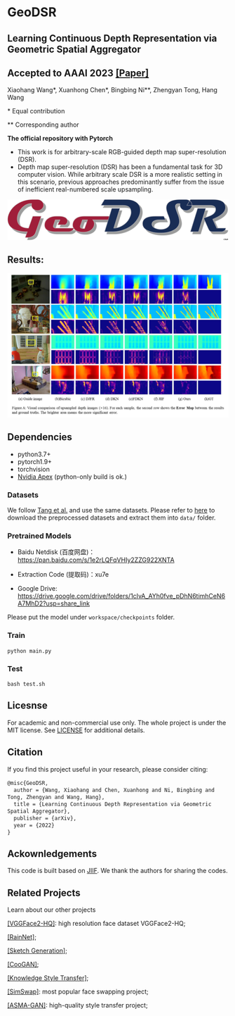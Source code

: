 # GeoDSR
## Learning Continuous Depth Representation via Geometric Spatial Aggregator
## Accepted to AAAI 2023 [[Paper]](http://arxiv.org/abs/2212.03499)
Xiaohang Wang*, Xuanhong Chen*, Bingbing Ni**, Zhengyan Tong, Hang Wang

\* Equal contribution

\*\* Corresponding author


**The official repository with Pytorch**

- This work is for arbitrary-scale RGB-guided depth map super-resolution (DSR).
- Depth map super-resolution (DSR) has been a fundamental task for 3D computer vision. While arbitrary scale DSR is a more realistic setting in this scenario, previous approaches predominantly suffer from the issue of inefficient real-numbered scale upsampling.

[![logo](/docs/img/geodsrlogo.png)](https://github.com/nana01219/GeoDSR)

## Results:
[![results](/docs/img/code.jpg)](https://github.com/nana01219/GeoDSR)
## Dependencies
- python3.7+
- pytorch1.9+
- torchvision
- [Nvidia Apex](https://github.com/NVIDIA/apex) (python-only build is ok.)


### Datasets
We follow [Tang et al.](https://github.com/ashawkey/jiif) and use the same datasets. Please refer to [here](https://github.com/ashawkey/jiif/blob/main/data/prepare_data.md) to download the preprocessed datasets and extract them into `data/` folder.

### Pretrained Models
- Baidu Netdisk (百度网盘)：https://pan.baidu.com/s/1e2rLQFqVHIy2ZZG922XNTA 
- Extraction Code (提取码)：xu7e

- Google Drive: https://drive.google.com/drive/folders/1cIvA_AYh0fve_pDhN6timhCeN6A7MhD2?usp=share_link

Please put the model under `workspace/checkpoints` folder.

### Train
```
python main.py
```
### Test
```
bash test.sh
```



## Licesnse
For academic and non-commercial use only. The whole project is under the MIT license. See [LICENSE](https://github.com/nana01219/GeoDSR/blob/main/LICENSE) for additional details.


## Citation
If you find this project useful in your research, please consider citing:

```
@misc{GeoDSR,
  author = {Wang, Xiaohang and Chen, Xuanhong and Ni, Bingbing and Tong, Zhengyan and Wang, Hang},
  title = {Learning Continuous Depth Representation via Geometric Spatial Aggregator},
  publisher = {arXiv},
  year = {2022}
}
```

## Ackownledgements
This code is built based on [JIIF](https://github.com/ashawkey/jiif). We thank the authors for sharing the codes.

## Related Projects

Learn about our other projects 

[[VGGFace2-HQ]](https://github.com/NNNNAI/VGGFace2-HQ): high resolution face dataset VGGFace2-HQ;

[[RainNet]](https://neuralchen.github.io/RainNet);

[[Sketch Generation]](https://github.com/TZYSJTU/Sketch-Generation-with-Drawing-Process-Guided-by-Vector-Flow-and-Grayscale);

[[CooGAN]](https://github.com/neuralchen/CooGAN);

[[Knowledge Style Transfer]](https://github.com/AceSix/Knowledge_Transfer);

[[SimSwap]](https://github.com/neuralchen/SimSwap): most popular face swapping project;

[[ASMA-GAN]](https://github.com/neuralchen/ASMAGAN): high-quality style transfer project;
